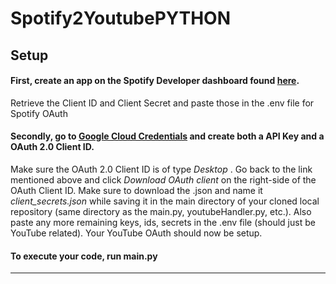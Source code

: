 # Spotify2YoutubePYTHON

## Setup

#### First, create an app on the Spotify Developer dashboard found [here](https://developer.spotify.com/dashboard/applications "here").
Retrieve the Client ID and Client Secret and paste those in the .env file for Spotify OAuth

#### Secondly, go to [Google Cloud Credentials](https://console.cloud.google.com/apis/credentials "Google Cloud Credentials")  and create both a API Key and a OAuth 2.0 Client ID. 
Make sure the OAuth 2.0 Client ID is of type *Desktop* .
Go back to the link mentioned above and click *Download OAuth client* on the right-side of the OAuth Client ID. 
Make sure to download the .json and name it *client_secrets.json* while saving it in the main directory of your cloned local repository (same directory as the main.py, youtubeHandler.py, etc.).
Also paste any more remaining keys, ids, secrets in the .env file (should just be YouTube related). Your YouTube OAuth should now be setup.

#### To execute your code, run main.py
------------

